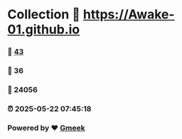 # Collection :link: https://Awake-01.github.io 
### :page_facing_up: [43](https://Awake-01.github.io/tag.html) 
### :speech_balloon: 36 
### :hibiscus: 24056 
### :alarm_clock: 2025-05-22 07:45:18 
### Powered by :heart: [Gmeek](https://github.com/Meekdai/Gmeek)
